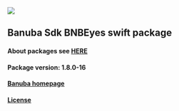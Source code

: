 [![](https://www.banuba.com/hubfs/Banuba_November2018/Images/Banuba%20SDK.png)](https://docs.banuba.com/face-ar-sdk-v1/ios/ios_overview)

## Banuba Sdk BNBEyes swift package

#### About packages see [HERE](https://docs.banuba.com/face-ar-sdk-v1/ios/ios_packages)

#### Package version: **1.8.0-16**

#### **[Banuba homepage](https://banuba.com)**

#### **[License](https://www.banuba.com/terms)**
